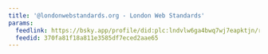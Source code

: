 ```yaml
---
title: '@londonwebstandards.org - London Web Standards'
params:
  feedlink: https://bsky.app/profile/did:plc:lndvlw6ga4bwq7wj7eapktjn/rss
  feedid: 370fa81f18a811e3585df7eced2aae65
---
```

